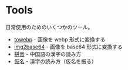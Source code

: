 # Tools

日常使用のためのいくつかのツール。

-   [towebp](/ja/something/towebp) - 画像を webp 形式に変換する
-   [img2base64](/ja/something/img2base64) - 画像を base64 形式に変換する
-   [拼音](/ja/something/pinyin) - 中国語の漢字の読み方
-   [仮名](/ja/something/kana) - 漢字の読み方（仮名を振る）
